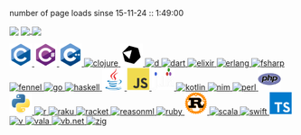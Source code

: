 
<p> number of page loads sinse 15-11-24 :: 1:49:00 </p>
<img height=200 align="center" src="https://count.getloli.com/@samarixum.github.readme?name=samarixum.github.readme&theme=booru-lisu&padding=9&offset=0&align=top&scale=1&pixelated=1&darkmode=auto" />


<a href="https://github.com/anuraghazra/github-readme-stats">
  <img height=200 align="center" src="https://github-readme-stats.vercel.app/api?username=samarixum" />
</a>
<a href="https://github.com/anuraghazra/github-readme-stats">
  <img height=200 align="center" src="https://github-readme-stats.vercel.app/api/top-langs?username=samarixum&layout=compact&langs_count=20&card_width=320&exclude_repo=dlang_ui" />
</a>


<p align="left">
  <a href="https://www.cprogramming.com/" target="_blank" rel="noreferrer">
    <img src="https://raw.githubusercontent.com/devicons/devicon/master/icons/c/c-original.svg" alt="c" width="40" height="40"/>
  </a>
  <a href="https://www.w3schools.com/cs/" target="_blank" rel="noreferrer">
    <img src="https://raw.githubusercontent.com/devicons/devicon/master/icons/csharp/csharp-original.svg" alt="csharp" width="40" height="40"/>
  </a>
  <a href="https://www.w3schools.com/cpp/" target="_blank" rel="noreferrer">
    <img src="https://raw.githubusercontent.com/devicons/devicon/master/icons/cplusplus/cplusplus-original.svg" alt="cplusplus" width="40" height="40"/>
  </a>
  <a href="https://clojure.org/" target="_blank" rel="noreferrer">
    <img src="https://upload.wikimedia.org/wikipedia/commons/5/5d/Clojure_logo.svg" alt="clojure" width="40" height="40"/>
  </a>
  <a href="https://crystal-lang.org/" target="_blank" rel="noreferrer">
    <img src="https://raw.githubusercontent.com/github/explore/80688e429a7d4ef2fca1e82350fe8e3517d3494d/topics/crystal/crystal.png?size=48" alt="crystal" width="40" height="40"/>
  </a>
  <a href="https://dlang.org/" target="_blank" rel="noreferrer">
    <img src="https://avatars.githubusercontent.com/u/565913?s=200&v=4" alt="d" width="40" height="40"/>
  </a>
  <a href="https://dart.dev" target="_blank" rel="noreferrer">
    <img src="https://www.vectorlogo.zone/logos/dartlang/dartlang-icon.svg" alt="dart" width="40" height="40"/>
  </a>
  <a href="https://elixir-lang.org/" target="_blank" rel="noreferrer">
    <img src="https://elixir-lang.org/favicon.ico" alt="elixir" width="40" height="40"/>
  </a>
  <a href="https://www.erlang.org/" target="_blank" rel="noreferrer">
    <img src="https://avatars.githubusercontent.com/u/153393?s=200&v=4" alt="erlang" width="40" height="40"/>
  </a>
  <a href="https://fsharp.org/" target="_blank" rel="noreferrer">
    <img src="https://avatars.githubusercontent.com/u/485415?s=200&v=4" alt="fsharp" width="40" height="40"/>
  </a>
  <a href="https://fennel-lang.org/" target="_blank" rel="noreferrer">
    <img src="https://fennel-lang.org/logo.svg" alt="fennel" width="40" height="40"/>
  </a>
  <a href="https://golang.org/" target="_blank" rel="noreferrer">
    <img src="https://upload.wikimedia.org/wikipedia/commons/0/05/Go_Logo_Blue.svg" alt="go" width="40" height="40"/>
  </a>
  <a href="https://www.haskell.org/" target="_blank" rel="noreferrer">
    <img src="https://upload.wikimedia.org/wikipedia/commons/1/1c/Haskell-Logo.svg" alt="haskell" width="40" height="40"/>
  </a>
  <a href="https://www.java.com" target="_blank" rel="noreferrer">
    <img src="https://raw.githubusercontent.com/devicons/devicon/master/icons/java/java-original.svg" alt="java" width="40" height="40"/>
  </a>
  <a href="https://developer.mozilla.org/en-US/docs/Web/JavaScript" target="_blank" rel="noreferrer">
    <img src="https://raw.githubusercontent.com/devicons/devicon/master/icons/javascript/javascript-original.svg" alt="javascript" width="40" height="40"/>
  </a>
  <a href="https://julialang.org/" target="_blank" rel="noreferrer">
    <img src="./julialang-logo.svg" alt="julia" width="40" height="40"/>
  </a>
  <a href="https://kotlinlang.org/" target="_blank" rel="noreferrer">
    <img src="https://upload.wikimedia.org/wikipedia/commons/7/74/Kotlin_Icon.png" alt="kotlin" width="40" height="40"/>
  </a>
  <a href="https://nim-lang.org/" target="_blank" rel="noreferrer">
    <img src="https://avatars.githubusercontent.com/u/603863?s=200&v=4" alt="nim" width="40" height="40"/>
  </a>
  <a href="https://www.perl.org/" target="_blank" rel="noreferrer">
    <img src="https://cdn.perl.org/perlweb/images/logo.svg" alt="perl" width="40" height="40"/>
  </a>
  <a href="https://www.php.net" target="_blank" rel="noreferrer">
    <img src="https://raw.githubusercontent.com/devicons/devicon/master/icons/php/php-original.svg" alt="php" width="40" height="40"/>
  </a>
  <a href="https://www.python.org" target="_blank" rel="noreferrer">
    <img src="https://raw.githubusercontent.com/devicons/devicon/master/icons/python/python-original.svg" alt="python" width="40" height="40"/>
  </a>
  <a href="https://www.r-project.org/" target="_blank" rel="noreferrer">
    <img src="https://upload.wikimedia.org/wikipedia/commons/1/1b/R_logo.svg" alt="r" width="40" height="40"/>
  </a>
  <a href="https://raku.org/" target="_blank" rel="noreferrer">
    <img src="https://raku.org/camelia-logo-small.png" alt="raku" width="40" height="40"/>
  </a>
  <a href="https://racket-lang.org/" target="_blank" rel="noreferrer">
    <img src="https://racket-lang.org/img/racket-logo.svg" alt="racket" width="40" height="40"/>
  </a>
  <a href="https://reasonml.github.io/" target="_blank" rel="noreferrer">
    <img src="https://reasonml.github.io/img/icon_50.png" alt="reasonml" width="40" height="40"/>
  </a>
  <a href="https://www.ruby-lang.org/" target="_blank" rel="noreferrer">
    <img src="https://upload.wikimedia.org/wikipedia/commons/7/73/Ruby_logo.svg" alt="ruby" width="40" height="40"/>
  </a>
  <a href="https://www.rust-lang.org/" target="_blank" rel="noreferrer">
    <img src="./rust-logo.svg" alt="rust" width="40" height="40"/>
  </a>
  <a href="https://www.scala-lang.org/" target="_blank" rel="noreferrer">
    <img src="https://www.scala-lang.org/resources/img/frontpage/scala-spiral.png" alt="scala" width="40" height="40"/>
  </a>
  <a href="https://swift.org/" target="_blank" rel="noreferrer">
    <img src="https://www.swift.org/apple-touch-icon-180x180.png" alt="swift" width="40" height="40"/>
  </a>
  <a href="https://www.typescriptlang.org/" target="_blank" rel="noreferrer">
    <img src="https://raw.githubusercontent.com/devicons/devicon/master/icons/typescript/typescript-original.svg" alt="typescript" width="40" height="40"/>
  </a>
  <a href="https://vlang.io/" target="_blank" rel="noreferrer">
    <img src="https://vlang.io/img/v-logo.png" alt="v" width="40" height="40"/>
  </a>
  <a href="https://vala.dev/" target="_blank" rel="noreferrer">
    <img src="https://vala.dev/android-icon-192x192.png" alt="vala" width="40" height="40"/>
  </a>
  <a href="https://docs.microsoft.com/en-us/dotnet/visual-basic/" target="_blank" rel="noreferrer">
    <img src="https://upload.wikimedia.org/wikipedia/commons/4/40/VB.NET_Logo.svg" alt="vb.net" width="40" height="40"/>
  </a>
  <a href="https://ziglang.org/" target="_blank" rel="noreferrer">
    <img src="https://ziglang.org/favicon.svg" alt="zig" width="40" height="40"/>
  </a>
</p>



